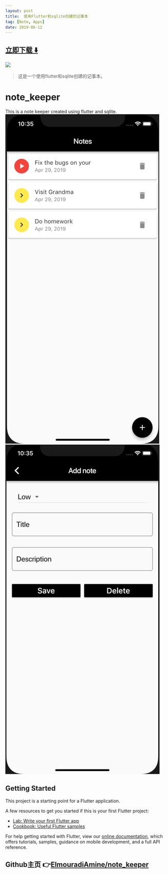```yaml
---
layout: post
title:  使用Flutter和sqlite创建的记事本
tag: [Note, Apps]
date: 2019-06-12
---
```


 


## [立即下载 ️⬇️ ](https://codeload.github.com/ElmouradiAmine/note_keeper/zip/master) 


 
![](https://flutterawesome.com/content/images/2019/04/note_keeperx.jpg)
 
>
> 这是一个使用flutter和sqlite创建的记事本。
>

 
# note_keeper

This is a note keeper created using flutter and sqlite.
![alt text](https://github.com/ElmouradiAmine/note_keeper/blob/master/Capture%20d’écran%202019-04-29%20à%2022.35.28.png)![alt text](https://github.com/ElmouradiAmine/note_keeper/blob/master/Capture%20d’écran%202019-04-29%20à%2022.35.42.png)


## Getting Started

This project is a starting point for a Flutter application.

A few resources to get you started if this is your first Flutter project:

- [Lab: Write your first Flutter app](https://flutter.io/docs/get-started/codelab)
- [Cookbook: Useful Flutter samples](https://flutter.io/docs/cookbook)

For help getting started with Flutter, view our 
[online documentation](https://flutter.io/docs), which offers tutorials, 
samples, guidance on mobile development, and a full API reference.

## Github主页 👉[ElmouradiAmine/note_keeper](http://github.com/ElmouradiAmine/note_keeper)